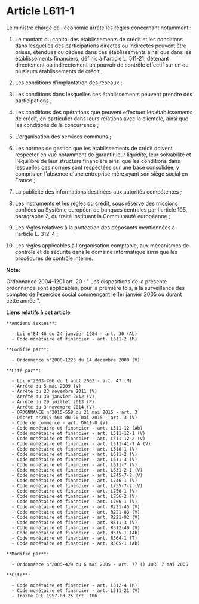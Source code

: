 # Article L611-1

Le ministre chargé de l'économie arrête les règles concernant notamment :

1. Le montant du capital des établissements de crédit et les conditions dans lesquelles des participations directes ou
indirectes peuvent être prises, étendues ou cédées dans ces établissements ainsi que dans les établissements financiers,
définis à l'article L. 511-21, détenant directement ou indirectement un pouvoir de contrôle effectif sur un ou plusieurs
établissements de crédit ;

2. Les conditions d'implantation des réseaux ;

3. Les conditions dans lesquelles ces établissements peuvent prendre des participations ;

4. Les conditions des opérations que peuvent effectuer les établissements de crédit, en particulier dans leurs relations avec
la clientèle, ainsi que les conditions de la concurrence ;

5. L'organisation des services communs ;

6. Les normes de gestion que les établissements de crédit doivent respecter en vue notamment de garantir leur liquidité, leur
solvabilité et l'équilibre de leur structure financière ainsi que les conditions dans lesquelles ces normes sont respectées
sur une base consolidée, y compris en l'absence d'une entreprise mère ayant son siège social en France ;

7. La publicité des informations destinées aux autorités compétentes ;

8. Les instruments et les règles du crédit, sous réserve des missions confiées au Système européen de banques centrales par
l'article 105, paragraphe 2, du traité instituant la Communauté européenne ;

9. Les règles relatives à la protection des déposants mentionnées à l'article L. 312-4 ;

10. Les règles applicables à l'organisation comptable, aux mécanismes de contrôle et de sécurité dans le domaine informatique
ainsi que les procédures de contrôle interne.

**Nota:**

Ordonnance 2004-1201 art. 20 : " Les dispositions de la présente ordonnance sont applicables, pour la première fois, à la
surveillance des comptes de l'exercice social commençant le 1er janvier 2005 ou durant cette année ".

**Liens relatifs à cet article**

	**Anciens textes**:

	  - Loi n°84-46 du 24 janvier 1984 - art. 30 (Ab)
	  - Code monétaire et financier - art. L611-2 (M)

	**Codifié par**:

	  - Ordonnance n°2000-1223 du 14 décembre 2000 (V)

	**Cité par**:

	  - Loi n°2003-706 du 1 août 2003 - art. 47 (M)
	  - Arrêté du 5 mai 2009 (V)
	  - Arrêté du 23 novembre 2011 (V)
	  - Arrêté du 30 janvier 2012 (V)
	  - Arrêté du 29 juillet 2013 (P)
	  - Arrêté du 3 novembre 2014 (V)
	  - ORDONNANCE n°2015-558 du 21 mai 2015 - art. 3
	  - Décret n°2015-564 du 20 mai 2015 - art. 3 (V)
	  - Code de commerce - art. D611-8 (V)
	  - Code monétaire et financier - art. L511-12 (Ab)
	  - Code monétaire et financier - art. L511-12-1 (V)
	  - Code monétaire et financier - art. L511-12-2 (V)
	  - Code monétaire et financier - art. L511-41-1 A (V)
	  - Code monétaire et financier - art. L518-1 (V)
	  - Code monétaire et financier - art. L611-2 (V)
	  - Code monétaire et financier - art. L611-3 (V)
	  - Code monétaire et financier - art. L611-7 (V)
	  - Code monétaire et financier - art. L631-2-1 (V)
	  - Code monétaire et financier - art. L745-7-2 (V)
	  - Code monétaire et financier - art. L746-1 (V)
	  - Code monétaire et financier - art. L755-7-2 (V)
	  - Code monétaire et financier - art. L756-1 (V)
	  - Code monétaire et financier - art. L756-2 (V)
	  - Code monétaire et financier - art. L766-1 (V)
	  - Code monétaire et financier - art. R221-45 (V)
	  - Code monétaire et financier - art. R221-83 (V)
	  - Code monétaire et financier - art. R221-92 (V)
	  - Code monétaire et financier - art. R511-3 (V)
	  - Code monétaire et financier - art. R512-40 (V)
	  - Code monétaire et financier - art. R515-1 (Ab)
	  - Code monétaire et financier - art. R564-1 (T)
	  - Code monétaire et financier - art. R565-1 (Ab)

	**Modifié par**:

	  - Ordonnance n°2005-429 du 6 mai 2005 - art. 77 () JORF 7 mai 2005

	**Cite**:

	  - Code monétaire et financier - art. L312-4 (M)
	  - Code monétaire et financier - art. L511-21 (V)
	  - Traité CEE 1957-03-25 art. 106
